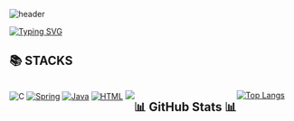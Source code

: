 ![header](https://capsule-render.vercel.app/api?type=waving&color=6994CDEE&text=&animation=twinkling&height=80)

[![Typing SVG](https://readme-typing-svg.demolab.com?font=Alkatra&weight=500&size=45&duration=4000&pause=3&color=6994CDEE&center=false&vCenter=false&multiline=true&repeat=true&width=1000&height=100&lines=Hello+World!👏)](https://git.io/typing-svg)
 

## 📚 STACKS
 <div style="display:flex; flex-direction:row;">

![C](https://img.shields.io/badge/C-A8B9CC.svg?&style=for-the-badge&logo=C&logoColor=white)
[![Spring](https://img.shields.io/badge/Spring-6DB33F?style=for-the-badge&logo=spring&logoColor=white)](https://spring.io/)
[![Java](https://img.shields.io/badge/Java-007396?style=for-the-badge&logo=java&logoColor=white)](https://www.java.com/) 
[![HTML](https://img.shields.io/badge/HTML5-E34F26?style=for-the-badge&logo=html5&logoColor=white)](https://developer.mozilla.org/en-US/docs/Web/HTML) 
<img src="https://img.shields.io/badge/javascript-F7DF1E?style=for-the-badge&logo=javascript&logoColor=black">

## 📊 GitHub Stats 📊 

[![Top Langs](https://github-readme-stats.vercel.app/api/top-langs/?username=NOOYOUNG&layout=donut&hide=python)](https://github.com/anuraghazra/github-readme-stats)
